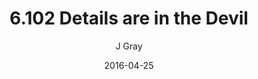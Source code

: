 ---
title: '6.102 Details are in the Devil'
alt: 'Mysteries of the Arcana'
date: '2016-04-25'
author: 'J Gray'
artist: 'Keira'
chapter: '6 Void in the Road'
filler: false
---